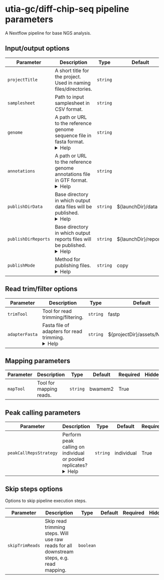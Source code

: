 # utia-gc/diff-chip-seq pipeline parameters

A Nextflow pipeline for base NGS analysis.

## Input/output options

| Parameter | Description | Type | Default | Required | Hidden |
|-----------|-----------|-----------|-----------|-----------|-----------|
| `projectTitle` | A short title for the project. Used in naming files/directories. | `string` |  | True |  |
| `samplesheet` | Path to input samplesheet in CSV format. | `string` |  | True |  |
| `genome` | A path or URL to the reference genome sequence file in fasta format. <details><summary>Help</summary><small>For reasons of reproducibility and portability we recommend using direct links to reference genome sequence files available through repositories such as RefSeq and Ensembl.</small></details>| `string` |  | True |  |
| `annotations` | A path or URL to the reference genome annotations file in GTF format. <details><summary>Help</summary><small>For reasons of reproducibility and portability we recommend using direct links to reference annotation files available through repositories such as RefSeq and Ensembl.</small></details>| `string` |  | True |  |
| `publishDirData` | Base directory in which output data files will be published. <details><summary>Help</summary><small>We think of this pipeline as producing as producing two main types of output: data and reports. Data files are raw or processed files that are used for generating results and insights. They typically are not immediately interpretable by humans and often are not even human readable.<br><br>Examples of data files would include raw fastq files, mappings in BAM format, tables of read counts within genes.</small></details>| `string` | ${launchDir}/data |  |  |
| `publishDirReports` | Base directory in which output reports files will be published. <details><summary>Help</summary><small>We think of this pipeline as producing as producing two main types of output: data and reports. Reports files are processed files that are used for immediately producing insights. They typically immediately interpretable by humans.<br><br>Examples of reports files would include MultiQC reports and MultiQC data tables, summary statistics files produced by Samtools stats, etc.</small></details>| `string` | ${launchDir}/reports |  |  |
| `publishMode` | Method for publishing files. <details><summary>Help</summary><small>This sets the default mode for publishing files. See the `mode` section of the [`publishDir` Nextflow docs](https://www.nextflow.io/docs/latest/process.html#publishdir) for details about the options.</small></details>| `string` | copy |  |  |

## Read trim/filter options

| Parameter | Description | Type | Default | Required | Hidden |
|-----------|-----------|-----------|-----------|-----------|-----------|
| `trimTool` | Tool for read trimming/filtering. | `string` | fastp | True |  |
| `adapterFasta` | Fasta file of adapters for read trimming. <details><summary>Help</summary><small>`cutadapt` does not currently work with an adapter fasta file.</small></details>| `string` | ${projectDir}/assets/NO_FILE |  |  |

## Mapping parameters

| Parameter | Description | Type | Default | Required | Hidden |
|-----------|-----------|-----------|-----------|-----------|-----------|
| `mapTool` | Tool for mapping reads. | `string` | bwamem2 | True |  |

## Peak calling parameters

| Parameter | Description | Type | Default | Required | Hidden |
|-----------|-----------|-----------|-----------|-----------|-----------|
| `peakCallRepsStrategy` | Perform peak calling on individual or pooled replicates? <details><summary>Help</summary><small>'individual' performs peak calling on each replicate individually.<br>'pool' performs peak calling on all replicates of a sample pooled together.</small></details>| `string` | individual | True |  |

## Skip steps options

Options to skip pipeline execution steps.

| Parameter | Description | Type | Default | Required | Hidden |
|-----------|-----------|-----------|-----------|-----------|-----------|
| `skipTrimReads` | Skip read trimming steps. Will use raw reads for all downstream steps, e.g. read mapping. | `boolean` |  |  |  |
